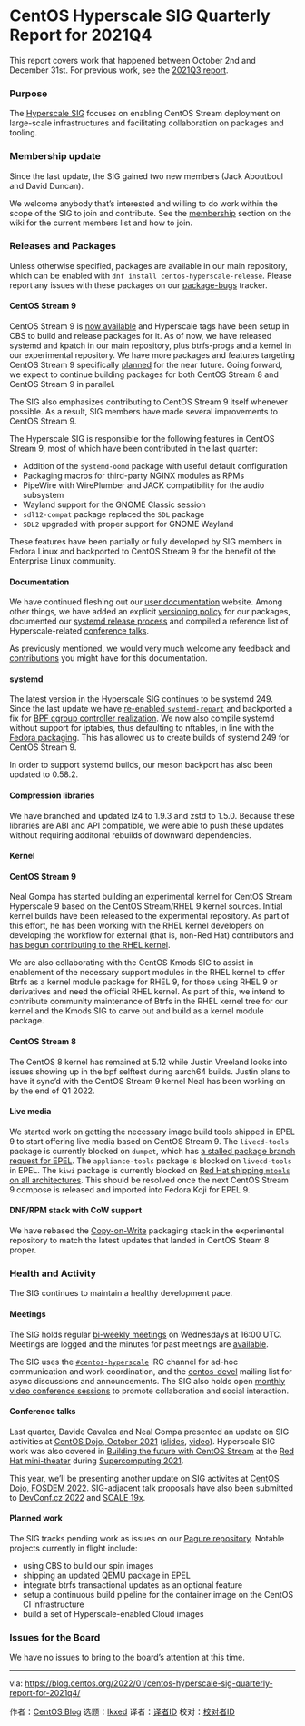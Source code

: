 [#]: subject: "CentOS Hyperscale SIG Quarterly Report for 2021Q4"
[#]: via: "https://blog.centos.org/2022/01/centos-hyperscale-sig-quarterly-report-for-2021q4/"
[#]: author: "CentOS Blog https://blog.centos.org"
[#]: collector: "lkxed"
[#]: translator: " "
[#]: reviewer: " "
[#]: publisher: " "
[#]: url: " "

CentOS Hyperscale SIG Quarterly Report for 2021Q4
======

This report covers work that happened between October 2nd and December 31st. For previous work, see the [2021Q3 report][1].

### Purpose

The [Hyperscale SIG][2] focuses on enabling CentOS Stream deployment on large-scale infrastructures and facilitating collaboration on packages and tooling.

### Membership update

Since the last update, the SIG gained two new members (Jack Aboutboul and David Duncan).

We welcome anybody that’s interested and willing to do work within the scope of the SIG to join and contribute. See the [membership][3] section on the wiki for the current members list and how to join.

### Releases and Packages

Unless otherwise specified, packages are available in our main repository, which can be enabled with `dnf install centos-hyperscale-release`. Please report any issues with these packages on our [package-bugs][4] tracker.

#### CentOS Stream 9

CentOS Stream 9 is [now available][5] and Hyperscale tags have been setup in CBS to build and release packages for it. As of now, we have released systemd and kpatch in our main repository, plus btrfs-progs and a kernel in our experimental repository. We have more packages and features targeting CentOS Stream 9 specifically [planned][6] for the near future. Going forward, we expect to continue building packages for both CentOS Stream 8 and CentOS Stream 9 in parallel.

The SIG also emphasizes contributing to CentOS Stream 9 itself whenever possible. As a result, SIG members have made several improvements to CentOS Stream 9.

The Hyperscale SIG is responsible for the following features in CentOS Stream 9, most of which have been contributed in the last quarter:

- Addition of the `systemd-oomd` package with useful default configuration
- Packaging macros for third-party NGINX modules as RPMs
- PipeWire with WirePlumber and JACK compatibility for the audio subsystem
- Wayland support for the GNOME Classic session
- `sdl12-compat` package replaced the `SDL` package
- `SDL2` upgraded with proper support for GNOME Wayland

These features have been partially or fully developed by SIG members in Fedora Linux and backported to CentOS Stream 9 for the benefit of the Enterprise Linux community.

#### Documentation

We have continued fleshing out our [user documentation][7] website. Among other things, we have added an explicit [versioning policy][8] for our packages, documented our [systemd release process][9] and compiled a reference list of Hyperscale-related [conference talks][10].

As previously mentioned, we would very much welcome any feedback and [contributions][11] you might have for this documentation.

#### systemd

The latest version in the Hyperscale SIG continues to be systemd 249. Since the last update we have [re-enabled `systemd-repart`][12] and backported a fix for [BPF cgroup controller realization][13]. We now also compile systemd without support for iptables, thus defaulting to nftables, in line with the [Fedora packaging][14]. This has allowed us to create builds of systemd 249 for CentOS Stream 9.

In order to support systemd builds, our meson backport has also been updated to 0.58.2.

#### Compression libraries

We have branched and updated lz4 to 1.9.3 and zstd to 1.5.0. Because these libraries are ABI and API compatible, we were able to push these updates without requiring additonal rebuilds of downward dependencies.

#### Kernel

#### CentOS Stream 9

Neal Gompa has started building an experimental kernel for CentOS Stream Hyperscale 9 based on the CentOS Stream/RHEL 9 kernel sources. Initial kernel builds have been released to the experimental repository. As part of this effort, he has been working with the RHEL kernel developers on developing the workflow for external (that is, non-Red Hat) contributors and [has begun contributing to the RHEL kernel][15].

We are also collaborating with the CentOS Kmods SIG to assist in enablement of the necessary support modules in the RHEL kernel to offer Btrfs as a kernel module package for RHEL 9, for those using RHEL 9 or derivatives and need the official RHEL kernel. As part of this, we intend to contribute community maintenance of Btrfs in the RHEL kernel tree for our kernel and the Kmods SIG to carve out and build as a kernel module package.

#### CentOS Stream 8

The CentOS 8 kernel has remained at 5.12 while Justin Vreeland looks into issues showing up in the bpf selftest during aarch64 builds. Justin plans to have it sync’d with the CentOS Stream 9 kernel Neal has been working on by the end of Q1 2022.

#### Live media

We started work on getting the necessary image build tools shipped in EPEL 9 to start offering live media based on CentOS Stream 9. The `livecd-tools` package is currently blocked on `dumpet`, which has [a stalled package branch request for EPEL][16]. The `appliance-tools` package is blocked on `livecd-tools` in EPEL. The `kiwi` package is currently blocked on [Red Hat shipping `mtools` on all architectures][17]. This should be resolved once the next CentOS Stream 9 compose is released and imported into Fedora Koji for EPEL 9.

#### DNF/RPM stack with CoW support

We have rebased the [Copy-on-Write][18] packaging stack in the experimental repository to match the latest updates that landed in CentOS Steam 8 proper.

### Health and Activity

The SIG continues to maintain a healthy development pace.

#### Meetings

The SIG holds regular [bi-weekly meetings][19] on Wednesdays at 16:00 UTC. Meetings are logged and the minutes for past meetings are [available][20].

The SIG uses the [`#centos-hyperscale`][21] IRC channel for ad-hoc communication and work coordination, and the [centos-devel][22] mailing list for async discussions and announcements. The SIG also holds open [monthly video conference sessions][23] to promote collaboration and social interaction.

#### Conference talks

Last quarter, Davide Cavalca and Neal Gompa presented an update on SIG activities at [CentOS Dojo, October 2021][24] ([slides][25], [video][26]). Hyperscale SIG work was also covered in [Building the future with CentOS Stream][27] at the [Red Hat mini-theater][28] during [Supercomputing 2021][29].

This year, we’ll be presenting another update on SIG activites at [CentOS Dojo, FOSDEM 2022][30]. SIG-adjacent talk proposals have also been submitted to [DevConf.cz 2022][31] and [SCALE 19x][32].

#### Planned work

The SIG tracks pending work as issues on our [Pagure repository][33]. Notable projects currently in flight include:

- using CBS to build our spin images
- shipping an updated QEMU package in EPEL
- integrate btrfs transactional updates as an optional feature
- setup a continuous build pipeline for the container image on the CentOS CI infrastructure
- build a set of Hyperscale-enabled Cloud images

### Issues for the Board

We have no issues to bring to the board’s attention at this time.

--------------------------------------------------------------------------------

via: https://blog.centos.org/2022/01/centos-hyperscale-sig-quarterly-report-for-2021q4/

作者：[CentOS Blog][a]
选题：[lkxed][b]
译者：[译者ID](https://github.com/译者ID)
校对：[校对者ID](https://github.com/校对者ID)

[a]: https://blog.centos.org
[b]: https://github.com/lkxed
[1]: https://blog.centos.org/2021/10/centos-hyperscale-sig-quarterly-report-for-2021q3/
[2]: https://wiki.centos.org/SpecialInterestGroup/Hyperscale
[3]: https://wiki.centos.org/SpecialInterestGroup/Hyperscale#Membership
[4]: https://pagure.io/centos-sig-hyperscale/package-bugs
[5]: https://blog.centos.org/2021/12/introducing-centos-stream-9/
[6]: https://pagure.io/centos-sig-hyperscale/sig/issue/83
[7]: https://sigs.centos.org/hyperscale/
[8]: https://sigs.centos.org/hyperscale/internal/versioning_policy/
[9]: https://sigs.centos.org/hyperscale/internal/systemd/
[10]: https://sigs.centos.org/hyperscale/internal/talks/
[11]: https://sigs.centos.org/hyperscale/internal/documentation/
[12]: https://pagure.io/centos-sig-hyperscale/systemd/c/7456943fdfb262262db34b8173f20c962baf8b58?branch=fb-v249.4
[13]: https://pagure.io/centos-sig-hyperscale/systemd/c/a79f75109e6e5a916cd70d35ef192ae85e4f0266?branch=fb-v249.4
[14]: https://src.fedoraproject.org/rpms/systemd/pull-request/68
[15]: https://gitlab.com/redhat/centos-stream/src/kernel/centos-stream-9/-/merge_requests?scope=all&state=all&author_username=Conan_Kudo
[16]: https://pagure.io/releng/issue/10526
[17]: https://bugzilla.redhat.com/2036365
[18]: https://fedoraproject.org/wiki/Changes/RPMCoW
[19]: https://www.centos.org/community/calendar/#Hyperscale_SIG
[20]: https://wiki.centos.org/SpecialInterestGroup/Hyperscale/Meetings
[21]: https://wiki.centos.org/irc#A.23centos-hyperscale
[22]: https://lists.centos.org/mailman/listinfo/centos-devel
[23]: https://www.centos.org/community/calendar/#hyperscale-sig-monthly-hangout
[24]: https://wiki.centos.org/Events/Dojo/October2021
[25]: https://wiki.centos.org/Events/Dojo/October2021?action=AttachFile&do=view&target=Hyperscale+SIG+update.pdf
[26]: https://www.youtube.com/watch?v=s6unjYyjbXk&list=PLuRtbOXpVDjCSvlyrEtctWVeXTNWilmOH&index=7
[27]: https://t.co/GNlDBKPQNk
[28]: https://www.redhat.com/en/events/red-hat-SC21#mini-theater-schedule
[29]: https://sc21.supercomputing.org/
[30]: https://wiki.centos.org/Events/Dojo/FOSDEM2022
[31]: https://www.devconf.info/cz/
[32]: https://www.socallinuxexpo.org/scale/19x
[33]: https://pagure.io/centos-sig-hyperscale/sig/issues

